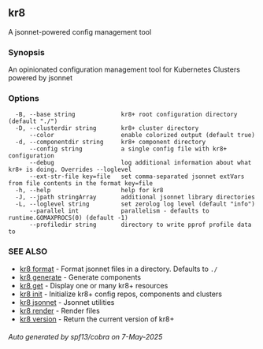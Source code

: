 ## kr8

A jsonnet-powered config management tool

### Synopsis

An opinionated configuration management tool for Kubernetes Clusters powered by jsonnet

### Options

```
  -B, --base string             kr8+ root configuration directory (default "./")
  -D, --clusterdir string       kr8+ cluster directory
      --color                   enable colorized output (default true)
  -d, --componentdir string     kr8+ component directory
      --config string           a single config file with kr8+ configuration
      --debug                   log additional information about what kr8+ is doing. Overrides --loglevel
      --ext-str-file key=file   set comma-separated jsonnet extVars from file contents in the format key=file
  -h, --help                    help for kr8
  -J, --jpath stringArray       additional jsonnet library directories
  -L, --loglevel string         set zerolog log level (default "info")
      --parallel int            parallelism - defaults to runtime.GOMAXPROCS(0) (default -1)
      --profiledir string       directory to write pprof profile data to
```

### SEE ALSO

* [kr8 format](kr8_format.md)	 - Format jsonnet files in a directory.  Defaults to `./`
* [kr8 generate](kr8_generate.md)	 - Generate components
* [kr8 get](kr8_get.md)	 - Display one or many kr8+ resources
* [kr8 init](kr8_init.md)	 - Initialize kr8+ config repos, components and clusters
* [kr8 jsonnet](kr8_jsonnet.md)	 - Jsonnet utilities
* [kr8 render](kr8_render.md)	 - Render files
* [kr8 version](kr8_version.md)	 - Return the current version of kr8+

###### Auto generated by spf13/cobra on 7-May-2025
